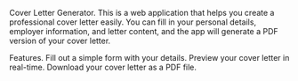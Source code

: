 Cover Letter Generator.
This is a web application that helps you create a professional cover letter easily. You can fill in your personal details, employer information, and letter content, and the app will generate a PDF version of your cover letter.

Features.
Fill out a simple form with your details.
Preview your cover letter in real-time.
Download your cover letter as a PDF file.
